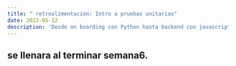 ```yaml
---
title: " retroalimentación: Intro a pruebas unitarias"
date: 2022-05-12
description: 'Desde on boarding con Python hasta backend con javascript (NodeJS)'
---
```



## se llenara al terminar semana6.
